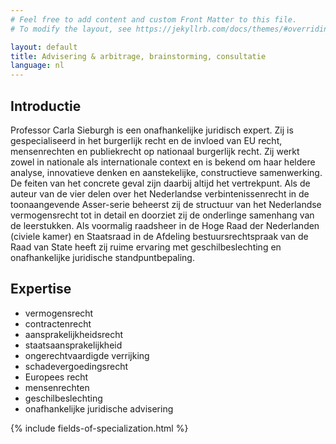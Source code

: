 ```yaml
---
# Feel free to add content and custom Front Matter to this file.
# To modify the layout, see https://jekyllrb.com/docs/themes/#overriding-theme-defaults

layout: default
title: Advisering & arbitrage, brainstorming, consultatie
language: nl
---
```

## Introductie

Professor Carla Sieburgh is een onafhankelijke juridisch expert. Zij is
gespecialiseerd in het burgerlijk recht en de invloed van EU recht,
mensenrechten en publiekrecht op nationaal burgerlijk recht. Zij werkt zowel in
nationale als internationale context en is bekend om haar heldere analyse,
innovatieve denken en aanstekelijke, constructieve samenwerking. De feiten
van het concrete geval zijn daarbij altijd het vertrekpunt. Als de auteur van de
vier delen over het Nederlandse verbintenissenrecht in de toonaangevende
Asser-serie beheerst zij de structuur van het Nederlandse vermogensrecht tot
in detail en doorziet zij de onderlinge samenhang van de leerstukken. Als
voormalig raadsheer in de Hoge Raad der Nederlanden (civiele kamer) en
Staatsraad in de Afdeling bestuursrechtspraak van de Raad van State heeft zij
ruime ervaring met geschilbeslechting en onafhankelijke juridische
standpuntbepaling.

## Expertise

- vermogensrecht
- contractenrecht
- aansprakelijkheidsrecht
- staatsaansprakelijkheid
- ongerechtvaardigde verrijking
- schadevergoedingsrecht
- Europees recht
- mensenrechten
- geschilbeslechting
- onafhankelijke juridische advisering

{% include fields-of-specialization.html %}
